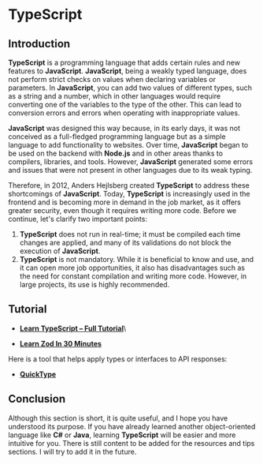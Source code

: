 # TypeScript

## Introduction

**TypeScript** is a programming language that adds certain rules and new features to **JavaScript**. **JavaScript**, being a weakly typed language, does not perform strict checks on values when declaring variables or parameters. In **JavaScript**, you can add two values of different types, such as a string and a number, which in other languages would require converting one of the variables to the type of the other. This can lead to conversion errors and errors when operating with inappropriate values.

**JavaScript** was designed this way because, in its early days, it was not conceived as a full-fledged programming language but as a simple language to add functionality to websites. Over time, **JavaScript** began to be used on the backend with **Node.js** and in other areas thanks to compilers, libraries, and tools. However, **JavaScript** generated some errors and issues that were not present in other languages due to its weak typing.

Therefore, in 2012, Anders Hejlsberg created **TypeScript** to address these shortcomings of **JavaScript**. Today, **TypeScript** is increasingly used in the frontend and is becoming more in demand in the job market, as it offers greater security, even though it requires writing more code. Before we continue, let's clarify two important points:

1. **TypeScript** does not run in real-time; it must be compiled each time changes are applied, and many of its validations do not block the execution of **JavaScript**.
2. **TypeScript** is not mandatory. While it is beneficial to know and use, and it can open more job opportunities, it also has disadvantages such as the need for constant compilation and writing more code. However, in large projects, its use is highly recommended.

## Tutorial

-   **[Learn TypeScript – Full Tutorial](https://www.youtube.com/watch?v=IJ_mpJRaHmc)**\

-   **[Learn Zod In 30 Minutes](https://www.youtube.com/watch?v=L6BE-U3oy80)**

Here is a tool that helps apply types or interfaces to API responses:

-   **[QuickType](https://app.quicktype.io/)**

## Conclusion

Although this section is short, it is quite useful, and I hope you have understood its purpose. If you have already learned another object-oriented language like **C#** or **Java**, learning **TypeScript** will be easier and more intuitive for you. There is still content to be added for the resources and tips sections. I will try to add it in the future.
